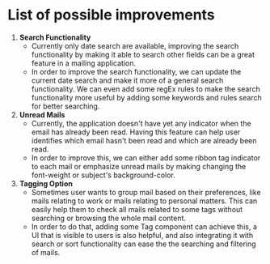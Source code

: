 # List of possible improvements

 1. **Search Functionality**
      - Currently only date search are available, improving the search functionality by making it able to search other fields can be a great feature in a mailing application.
      - In order to improve the search functionality, we can update the current date search and make it more of a general search functionality. We can even add some regEx rules to make the search functionality more useful by adding some keywords and rules search for better searching.
  2. **Unread Mails**
	  - Currently, the application doesn't have yet any indicator when the email has already been read. Having this feature can help user identifies which email hasn't been read and which are already been read.
	  - In order to improve this, we can either add some ribbon tag indicator to each mail or emphasize unread mails by making changing the font-weight or subject's background-color.
3.  **Tagging Option**
    - Sometimes user wants to group mail based on their preferences, like mails relating to work or mails relating to personal matters. This can easily help them to check all mails related to some tags without searching or browsing the whole mail content.
    - In order to do that, adding some Tag component can achieve this, a UI that is visible to users is also helpful, and also integrating it with search or sort functionality can ease the the searching and filtering of mails.
